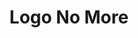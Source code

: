 ---
title: Logo No More
isPublic_b: true
published: true

file:
  src: /assets/site/images/logo-no-more.png
  type: image/png
alt_txt: 'Logo No more'

---
